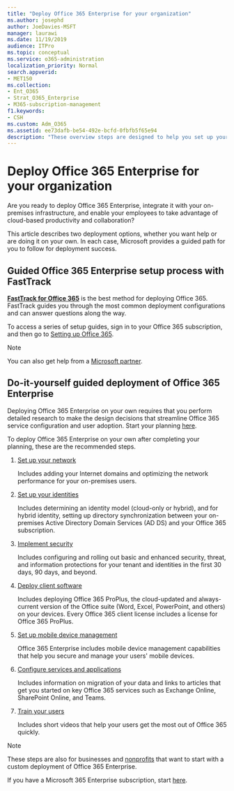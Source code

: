 ```yaml
---
title: "Deploy Office 365 Enterprise for your organization"
ms.author: josephd
author: JoeDavies-MSFT
manager: laurawi
ms.date: 11/19/2019
audience: ITPro
ms.topic: conceptual
ms.service: o365-administration
localization_priority: Normal
search.appverid:
- MET150
ms.collection:
- Ent_O365
- Strat_O365_Enterprise
- M365-subscription-management
f1.keywords:
- CSH
ms.custom: Adm_O365
ms.assetid: ee73dafb-be54-492e-bcfd-0fbfb5f65e94
description: "These overview steps are designed to help you set up your network, create your identities, deploy Office 365 ProPlus, migrate your data, and help the people in your organization begin using Office 365."
---
```


# Deploy Office 365 Enterprise for your organization

Are you ready to deploy Office 365 Enterprise, integrate it with your on-premises infrastructure, and enable your employees to take advantage of cloud-based productivity and collaboration?

This article describes two deployment options, whether you want help or are doing it on your own. In each case, Microsoft provides a guided path for you to follow for deployment success.

## Guided Office 365 Enterprise setup process with FastTrack

**[FastTrack for Office 365](https://docs.microsoft.com/fasttrack/O365-fasttrack-benefit-for-office-365)** is the best method for deploying Office 365. FastTrack guides you through the most common deployment configurations and can answer questions along the way. 

To access a series of setup guides, sign in to your Office 365 subscription, and then go to [Setting up Office 365](https://aka.ms/o365fasttrack).

>[!Note]
>You can also get help from a [Microsoft partner](https://www.microsoft.com/solution-providers/home).
>

## Do-it-yourself guided deployment of Office 365 Enterprise

Deploying Office 365 Enterprise on your own requires that you perform detailed research to make the design decisions that streamline Office 365 service configuration and user adoption. Start your planning [here](get-your-organization-ready-for-office-365.md).

To deploy Office 365 Enterprise on your own after completing your planning, these are the recommended steps.

1. [Set up your network](set-up-network-for-office-365.md)

   Includes adding your Internet domains and optimizing the network performance for your on-premises users.
 
2. [Set up your identities](protect-your-global-administrator-accounts.md)

   Includes determining an identity model (cloud-only or hybrid), and for hybrid identity, setting up directory synchronization between your on-premises Active Directory Domain Services (AD DS) and your Office 365 subscription.

3. [Implement security](https://docs.microsoft.com/office365/securitycompliance/security-roadmap)

   Includes configuring and rolling out basic and enhanced security, threat, and information protections for your tenant and identities in the first 30 days, 90 days, and beyond.
 
4. [Deploy client software](https://docs.microsoft.com/DeployOffice/deployment-guide-for-office-365-proplus)

   Includes deploying Office 365 ProPlus, the cloud-updated and always-current version of the Office suite (Word, Excel, PowerPoint, and others) on your devices. Every Office 365 client license includes a license for Office 365 ProPlus.
 
5. [Set up mobile device management](https://support.office.com/article/set-up-mobile-device-management-mdm-in-office-365-dd892318-bc44-4eb1-af00-9db5430be3cd)

   Office 365 Enterprise includes mobile device management capabilities that help you secure and manage your users' mobile devices.
 
6. [Configure services and applications](configure-services-and-applications.md)

   Includes information on migration of your data and links to articles that get you started on key Office 365 services such as Exchange Online, SharePoint Online, and Teams.
 
7. [Train your users](https://docs.microsoft.com/office365/admin/admin-overview/get-started-with-office-365#training-resources-for-your-users)

   Includes short videos that help your users get the most out of Office 365 quickly.
 

>[!Note]
>These steps are also for businesses and [nonprofits](https://go.microsoft.com/fwlink/?LinkId=627221) that want to start with a custom deployment of Office 365 Enterprise. 
>

If you have a Microsoft 365 Enterprise subscription, start [here](https://docs.microsoft.com/microsoft-365/enterprise/deploy-microsoft-365-enterprise).
